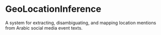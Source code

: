 # GeoLocationInference
A system for extracting, disambiguating, and mapping location mentions from Arabic social media event texts.
